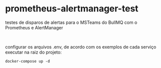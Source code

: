 # prometheus-alertmanager-test
testes de disparos de alertas para o MSTeams do BullMQ com o Prometheus e AlertManager

</br>

configurar os arquivos .env, de acordo com os exemplos de cada serviço
executar na raiz do projeto:

```docker-compose up -d```